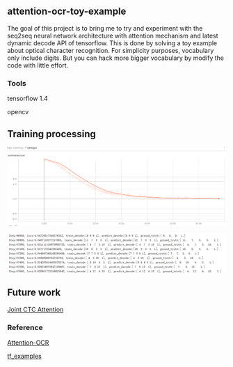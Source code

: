 ## attention-ocr-toy-example

The goal of this project is to bring me to try and experiment with the seq2seq neural network architecture with attention mechanism and latest dynamic decode API of tensorflow.  This is done by solving a toy example about optical character recognition. For simplicity purposes, vocabulary only include digits. But you can hack more bigger vocabulary by modify the code with little effort.

### Tools

tensorflow 1.4

opencv

## Training processing

![](loss.png)

![](print_log.png)

## Future work

[Joint CTC Attention](https://arxiv.org/pdf/1609.06773v1.pdf)

### Reference

[Attention-OCR](https://github.com/da03/Attention-OCR)

[tf_examples](https://github.com/ilblackdragon/tf_examples)

